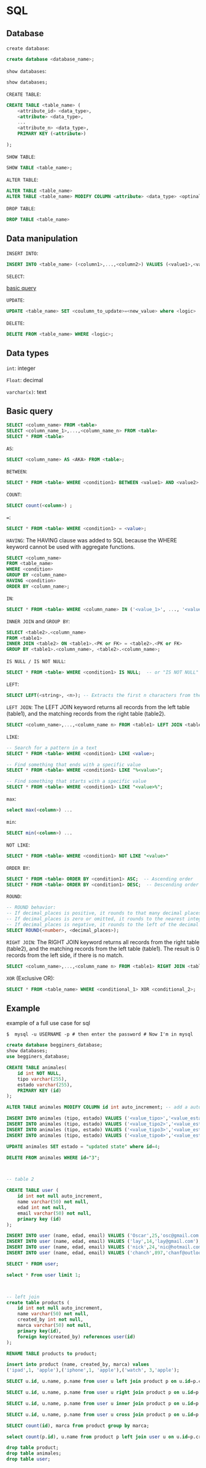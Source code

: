 # SQL

## Database

`create database`:

```sql
create database <database_name>;
```

`show databases`:

```sql
show databases;
```

`CREATE TABLE`:

```sql
CREATE TABLE <table_name> (
	<attribute_id> <data_type>,
	<attribute> <data_type>,
	...
	<attribute_n> <data_type>,
	PRIMARY KEY (<attribute>)

);
```

`SHOW TABLE`:

```sql
SHOW TABLE <table_name>;
```

`ALTER TABLE`:

```sql
ALTER TABLE <table_name>
ALTER TABLE <table_name> MODIFY COLUMN <attribute> <data_type> <optinal>;
```

`DROP TABLE`:

```sql
DROP TABLE <table_name>
```
## Data manipulation

`INSERT INTO`:

```sql
INSERT INTO <table_name> (<column1>,...,<column2>) VALUES (<value1>,<value2>);
```

`SELECT`:

[basic query](#basic-query)

`UPDATE`:

```sql
UPDATE <table_name> SET <coulumn_to_update>=<new_value> where <logic>
```

`DELETE`:
```sql
DELETE FROM <table_name> WHERE <logic>;
```


## Data types
`int`: integer

`Float`: decimal

`varchar(x)`: text

## Basic query
```sql
SELECT <column_name> FROM <table>
SELECT <column_name_1>,...,<column_name_n> FROM <table>
SELECT * FROM <table>
```
`AS`:

```sql
SELECT <column_name> AS <AKA> FROM <table>;
```

`BETWEEN`:

```sql
SELECT * FROM <table> WHERE <condition1> BETWEEN <value1> AND <value2>;
```

`COUNT`:

```sql
SELECT count(<column>) ;
```

`=`:

```sql
SELECT * FROM <table> WHERE <condition1> = <value>;
```

`HAVING`:
The HAVING clause was added to SQL because the WHERE keyword cannot be used with aggregate functions.
```sql
SELECT <column_name>
FROM <table_name>
WHERE <condition>
GROUP BY <column_name>
HAVING <condition>
ORDER BY <column_name>;
```

`IN`:

```sql
SELECT * FROM <table> WHERE <column_name> IN ('<value_1>', ..., '<value_n>');
```

`INNER JOIN` and `GROUP BY`:

```sql
SELECT <table2>.<column_name> 
FROM <table1> 
INNER JOIN <table2> ON <table1>.<PK or FK> = <table2>.<PK or FK> 
GROUP BY <table1>.<column_name>, <table2>.<column_name>;
```

`IS NULL / IS NOT NULL`:

```sql
SELECT * FROM <table> WHERE <condition1> IS NULL;  -- or "IS NOT NULL"
```

`LEFT`:

```sql
SELECT LEFT(<string>, <n>); -- Extracts the first n characters from the string
```

`LEFT JOIN`:
The LEFT JOIN keyword returns all records from the left table (table1), and the matching records from the right table (table2).

```sql
SELECT <column_name>,...,<column_name n> FROM <table1> LEFT JOIN <table2> ON <table1>.<column_name>=<table2>.<column_name>
```

`LIKE`:

```sql
-- Search for a pattern in a text
SELECT * FROM <table> WHERE <condition1> LIKE <value>;

-- Find something that ends with a specific value
SELECT * FROM <table> WHERE <condition1> LIKE "%<value>";

-- Find something that starts with a specific value
SELECT * FROM <table> WHERE <condition1> LIKE "<value>%";
```
`max`:

```sql
select max(<column>) ...
```

`min`:

```sql
SELECT min(<column>) ...
```

`NOT LIKE`:

```sql
SELECT * FROM <table> WHERE <condition1> NOT LIKE "<value>"
```

`ORDER BY`:

```sql
SELECT * FROM <table> ORDER BY <condition1> ASC;  -- Ascending order
SELECT * FROM <table> ORDER BY <condition1> DESC;  -- Descending order
```

`ROUND`:

```sql
-- ROUND behavior:
-- If decimal_places is positive, it rounds to that many decimal places.
-- If decimal_places is zero or omitted, it rounds to the nearest integer.
-- If decimal_places is negative, it rounds to the left of the decimal point (to the nearest 10, 100, etc.).
SELECT ROUND(<number>, <decimal_places>);
```

`RIGHT JOIN`:
The RIGHT JOIN keyword returns all records from the right table (table2), and the matching records from the left table (table1). The result is 0 records from the left side, if there is no match.
```sql
SELECT <column_name>,...,<column_name n> FROM <table1> RIGHT JOIN <table2> ON <table1>.<column_name>=<table2>.<column_name>
```
`XOR` (Exclusive OR):

```sql
SELECT * FROM <table_name> WHERE <conditional_1> XOR <conditional_2>;
```



## Example
example of a full use case for sql

```console
$  mysql -u USERNAME -p # then enter the password # Now I'm in mysql
```
```sql
create database begginers_database;
show databases;
use begginers_database;

CREATE TABLE animales(
	id int NOT NULL,
	tipo varchar(255),
	estado varchar(255),
	PRIMARY KEY (id)
);

ALTER TABLE animales MODIFY COLUMN id int auto_increment; -- add a auto increment to id

INSERT INTO animales (tipo, estado) VALUES ('<value_tipo>','<value_estado>');
INSERT INTO animales (tipo, estado) VALUES ('<value_tipo2>','<value_estado2>');
INSERT INTO animales (tipo, estado) VALUES ('<value_tipo3>','<value_estado3>');
INSERT INTO animales (tipo, estado) VALUES ('<value_tipo4>','<value_estado4>');

UPDATE animales SET estado = "updated state" where id=4;

DELETE FROM animales WHERE id="3";



-- table 2

CREATE TABLE user (
	id int not null auto_increment,
	name varchar(50) not null, 
	edad int not null, 
	email varchar(50) not null,
	primary key (id)
);

INSERT INTO user (name, edad, email) VALUES ('Oscar',25,'osc@gmail.com');
INSERT INTO user (name, edad, email) VALUES ('lay',14,'lay@gmail.com');
INSERT INTO user (name, edad, email) VALUES ('nick',24,'nic@hotmail.com');
INSERT INTO user (name, edad, email) VALUES ('chanch',897,'chanf@outlook.com');

SELECT * FROM user;

select * From user limit 1;



-- left join
create table products ( 
	id int not null auto_increment,
	name varchar(50) not null,
	created_by int not null, 
	marca varchar(50) not null,
	primary key(id),
	foreign key(created_by) references user(id)
);

RENAME TABLE products to product;

insert into product (name, created_by, marca) values 
('ipad',1, 'apple'),('iphone',1, 'apple'),('watch', 3,'apple');

SELECT u.id, u.name, p.name from user u left join product p on u.id=p.created_by ;

SELECT u.id, u.name, p.name from user u right join product p on u.id=p.created_by ;

SELECT u.id, u.name, p.name from user u inner join product p on u.id=p.created_by ;

SELECT u.id, u.name, p.name from user u cross join product p on u.id=p.created_by ;

SELECT count(id), marca from product group by marca;

select count(p.id), u.name from product p left join user u on u.id=p.created_by group by p.created_by;

drop table product; 
drop table animales;
drop table user;